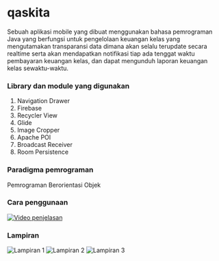 # qaskita
Sebuah aplikasi mobile yang dibuat menggunakan bahasa pemrograman Java yang berfungsi untuk pengelolaan keuangan kelas yang mengutamakan transparansi data dimana akan selalu terupdate secara realtime serta akan mendapatkan notifikasi tiap ada tenggat waktu pembayaran keuangan kelas, dan dapat mengunduh laporan keuangan kelas sewaktu-waktu.

### Library dan module yang digunakan
1. Navigation Drawer
2. Firebase
3. Recycler View
4. Glide
5. Image Cropper
6. Apache POI
7. Broadcast Receiver
8. Room Persistence

### Paradigma pemrograman
Pemrograman Berorientasi Objek

### Cara penggunaan
[![Video penjelasan](https://i9.ytimg.com/vi/mrBR85PaXUI/maxresdefault.jpg?time=1654449000000&sqp=COjG85QG&rs=AOn4CLBiYFRVN5bq6Y_N--dpB_ECMko7fQ)](https://youtu.be/mrBR85PaXUI)

### Lampiran
![Lampiran 1](https://drive.google.com/uc?export=download&id=1v3Elsj3x0s1kmDAsA-5H857HBkHgfRa2)
![Lampiran 2](https://drive.google.com/uc?export=download&id=1Kzo8FLF3tAob8UltXdu_ddnDqJ6sQ6Kd)
![Lampiran 3](https://drive.google.com/uc?export=download&id=1JO4_A6dmDpkoVaep0HHa40t9RV5Cd2Ii)
